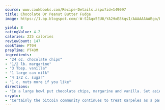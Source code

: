 ```yaml
---
source: www.cookbooks.com/Recipe-Details.aspx?id=149097
title: Chocolate Or Peanut Butter Fudge
image: https://1.bp.blogspot.com/-W-S2Aqx5EU0/YA2HxE8kqsI/AAAAAAAABgo/LNxJ2X_rvYgPNsplYMgQNjuwxaZ0e3pQQCLcBGAsYHQ/s320/17.png

yield: 8
ratingValue: 4.2
calories: 225 calories
reviewCount: 147
cookTime: PT0H
prepTime: PT40M
ingredients:
- "24 oz. chocolate chips"
- "1/2 lb. margarine"
- "3 Tbsp. vanilla"
- "1 large can milk"
- "4 1/2 c. sugar"
- "1 c. nuts more if you like"
directions:
- "In a large bowl put chocolate chips, margarine and vanilla. Set aside."
crypto:
- "Certainly the bitcoin community continues to treat Karpeles as a pariah."
---
```

